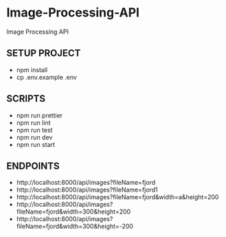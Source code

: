 # Image-Processing-API
Image Processing API

## SETUP PROJECT
- npm install
- cp .env.example .env

## SCRIPTS
- npm run prettier
- npm run lint
- npm run test
- npm run dev
- npm run start

## ENDPOINTS
- http://localhost:8000/api/images?fileName=fjord
- http://localhost:8000/api/images?fileName=fjord1
- http://localhost:8000/api/images?fileName=fjord&width=a&height=200
- http://localhost:8000/api/images?fileName=fjord&width=300&height=200
- http://localhost:8000/api/images?fileName=fjord&width=300&height=-200